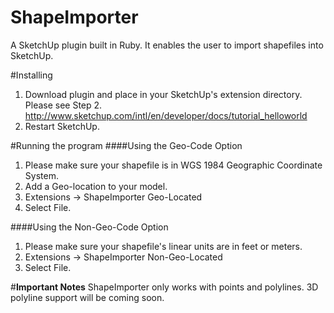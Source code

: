 # ShapeImporter
A SketchUp plugin built in Ruby. It enables the user to import shapefiles into SketchUp.

#Installing
1. Download plugin and place in your SketchUp's extension directory.
   Please see Step 2.
     http://www.sketchup.com/intl/en/developer/docs/tutorial_helloworld
2. Restart SketchUp.

#Running the program
####Using the Geo-Code Option
1. Please make sure your shapefile is in WGS 1984 Geographic Coordinate System.
2. Add a Geo-location to your model.
3. Extensions -> ShapeImporter Geo-Located
4. Select File.

####Using the Non-Geo-Code Option
1. Please make sure your shapefile's linear units are in feet or meters.
2. Extensions -> ShapeImporter Non-Geo-Located
3. Select File.

#**Important Notes**
ShapeImporter only works with points and polylines. 3D polyline support will be coming soon.
